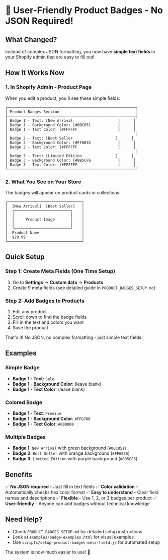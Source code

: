 # 🎉 User-Friendly Product Badges - No JSON Required!

## What Changed?

Instead of complex JSON formatting, you now have **simple text fields** in your Shopify admin that are easy to fill out!

## How It Works Now

### 1. In Shopify Admin - Product Page
When you edit a product, you'll see these simple fields:

```
┌─────────────────────────────────────────────────────────┐
│ Product Badges Section                                  │
├─────────────────────────────────────────────────────────┤
│ Badge 1 - Text: [New Arrival                    ]      │
│ Badge 1 - Background Color: [#00C851            ]      │
│ Badge 1 - Text Color: [#FFFFFF                  ]      │
│                                                         │
│ Badge 2 - Text: [Best Seller                   ]      │
│ Badge 2 - Background Color: [#FF6B35            ]      │
│ Badge 2 - Text Color: [#FFFFFF                  ]      │
│                                                         │
│ Badge 3 - Text: [Limited Edition               ]      │
│ Badge 3 - Background Color: [#8B5CF6            ]      │
│ Badge 3 - Text Color: [#FFFFFF                  ]      │
└─────────────────────────────────────────────────────────┘
```

### 2. What You See on Your Store
The badges will appear on product cards in collections:

```
┌─────────────────────────────────┐
│  [New Arrival]  [Best Seller]   │
│  ┌─────────────────────────┐    │
│  │                         │    │
│  │     Product Image       │    │
│  │                         │    │
│  └─────────────────────────┘    │
│  Product Name                   │
│  $29.99                         │
└─────────────────────────────────┘
```

## Quick Setup

### Step 1: Create Meta Fields (One Time Setup)
1. Go to **Settings** → **Custom data** → **Products**
2. Create 9 meta fields (see detailed guide in `PRODUCT_BADGES_SETUP.md`)

### Step 2: Add Badges to Products
1. Edit any product
2. Scroll down to find the badge fields
3. Fill in the text and colors you want
4. Save the product

That's it! No JSON, no complex formatting - just simple text fields.

## Examples

### Simple Badge
- **Badge 1 - Text**: `Sale`
- **Badge 1 - Background Color**: (leave blank)
- **Badge 1 - Text Color**: (leave blank)

### Colored Badge
- **Badge 1 - Text**: `Premium`
- **Badge 1 - Background Color**: `#FFD700`
- **Badge 1 - Text Color**: `#000000`

### Multiple Badges
- **Badge 1**: `New Arrival` with green background (`#00C851`)
- **Badge 2**: `Best Seller` with orange background (`#FF6B35`)
- **Badge 3**: `Limited Edition` with purple background (`#8B5CF6`)

## Benefits

✅ **No JSON required** - Just fill in text fields
✅ **Color validation** - Automatically checks hex color format
✅ **Easy to understand** - Clear field names and descriptions
✅ **Flexible** - Use 1, 2, or 3 badges per product
✅ **User-friendly** - Anyone can add badges without technical knowledge

## Need Help?

- Check `PRODUCT_BADGES_SETUP.md` for detailed setup instructions
- Look at `examples/badge-examples.html` for visual examples
- Use `scripts/setup-product-badges-meta-field.js` for automated setup

The system is now much easier to use! 🎉
